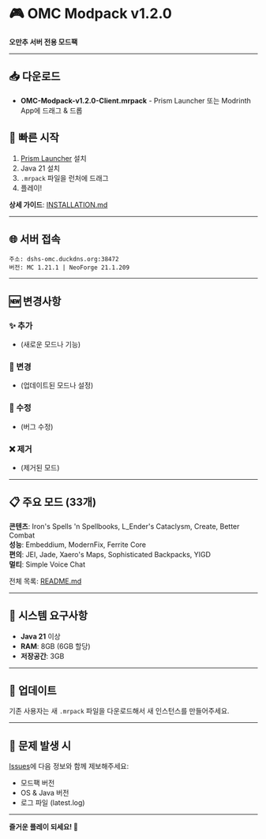 # 🎮 OMC Modpack v1.2.0

**오만추 서버 전용 모드팩**

---

## 📥 다운로드

- **OMC-Modpack-v1.2.0-Client.mrpack** - Prism Launcher 또는 Modrinth App에 드래그 & 드롭

## 🚀 빠른 시작

1. [Prism Launcher](https://prismlauncher.org/) 설치
2. Java 21 설치
3. `.mrpack` 파일을 런처에 드래그
4. 플레이!

**상세 가이드**: [INSTALLATION.md](INSTALLATION.md)

---

## 🌐 서버 접속

```
주소: dshs-omc.duckdns.org:38472
버전: MC 1.21.1 | NeoForge 21.1.209
```

---

## 🆕 변경사항

### ✨ 추가
- (새로운 모드나 기능)

### 🔧 변경  
- (업데이트된 모드나 설정)

### 🐛 수정
- (버그 수정)

### ❌ 제거
- (제거된 모드)

---

## 📋 주요 모드 (33개)

**콘텐츠**: Iron's Spells 'n Spellbooks, L_Ender's Cataclysm, Create, Better Combat  
**성능**: Embeddium, ModernFix, Ferrite Core  
**편의**: JEI, Jade, Xaero's Maps, Sophisticated Backpacks, YIGD  
**멀티**: Simple Voice Chat

전체 목록: [README.md](README.md)

---

## 💾 시스템 요구사항

- **Java 21** 이상
- **RAM**: 8GB (6GB 할당)
- **저장공간**: 3GB

---

## 📝 업데이트

기존 사용자는 새 `.mrpack` 파일을 다운로드해서 새 인스턴스를 만들어주세요.

---

## 🐛 문제 발생 시

[Issues](../../issues)에 다음 정보와 함께 제보해주세요:
- 모드팩 버전
- OS & Java 버전  
- 로그 파일 (latest.log)

---

**즐거운 플레이 되세요! 🎉**